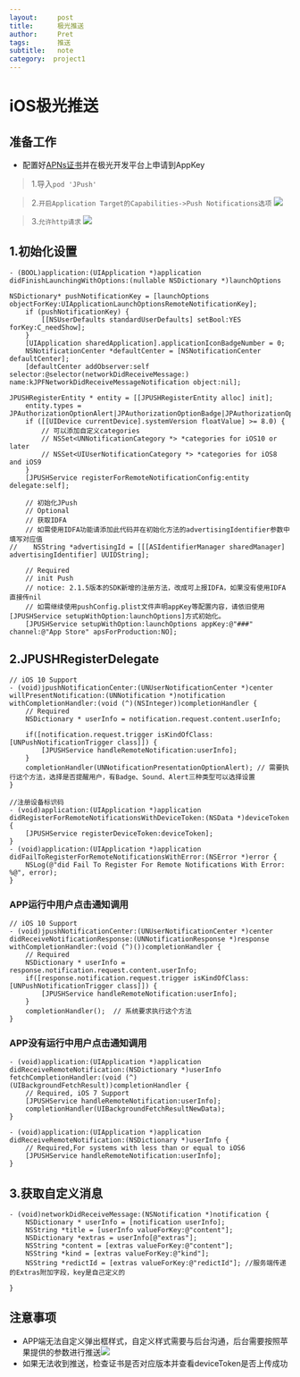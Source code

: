 ```yaml
---
layout:     post
title:      极光推送
author:     Pret
tags: 		推送
subtitle:  	note
category:  project1
---
```

<!-- Start Writing Below in Markdown -->

# iOS极光推送

## 准备工作
* 配置好[APNs证书](https://docs.jiguang.cn/jpush/client/iOS/ios_cer_guide/)并在极光开发平台上申请到AppKey

>1.导入`pod 'JPush'`

>2.`开启Application Target的Capabilities->Push Notifications选项`
![](https://docs.jiguang.cn/jpush/client/image/capabilities_intro.jpg)

>3.`允许http请求`
![](https://docs.jiguang.cn/jpush/client/image/ios_http.png)

## 1.初始化设置

`- (BOOL)application:(UIApplication *)application didFinishLaunchingWithOptions:(nullable NSDictionary *)launchOptions`

```
NSDictionary* pushNotificationKey = [launchOptions objectForKey:UIApplicationLaunchOptionsRemoteNotificationKey];
    if (pushNotificationKey) {
        [[NSUserDefaults standardUserDefaults] setBool:YES forKey:C_needShow];
    }
    [UIApplication sharedApplication].applicationIconBadgeNumber = 0;
    NSNotificationCenter *defaultCenter = [NSNotificationCenter defaultCenter];
    [defaultCenter addObserver:self selector:@selector(networkDidReceiveMessage:) name:kJPFNetworkDidReceiveMessageNotification object:nil];

JPUSHRegisterEntity * entity = [[JPUSHRegisterEntity alloc] init];
    entity.types = JPAuthorizationOptionAlert|JPAuthorizationOptionBadge|JPAuthorizationOptionSound;
    if ([[UIDevice currentDevice].systemVersion floatValue] >= 8.0) {
        // 可以添加自定义categories
        // NSSet<UNNotificationCategory *> *categories for iOS10 or later
        // NSSet<UIUserNotificationCategory *> *categories for iOS8 and iOS9
    }
    [JPUSHService registerForRemoteNotificationConfig:entity delegate:self];
    
    // 初始化JPush
    // Optional
    // 获取IDFA
    // 如需使用IDFA功能请添加此代码并在初始化方法的advertisingIdentifier参数中填写对应值
//    NSString *advertisingId = [[[ASIdentifierManager sharedManager] advertisingIdentifier] UUIDString];
    
    // Required
    // init Push
    // notice: 2.1.5版本的SDK新增的注册方法，改成可上报IDFA，如果没有使用IDFA直接传nil
    // 如需继续使用pushConfig.plist文件声明appKey等配置内容，请依旧使用[JPUSHService setupWithOption:launchOptions]方式初始化。
    [JPUSHService setupWithOption:launchOptions appKey:@"###" channel:@"App Store" apsForProduction:NO];

```

## 2.JPUSHRegisterDelegate
```
// iOS 10 Support
- (void)jpushNotificationCenter:(UNUserNotificationCenter *)center willPresentNotification:(UNNotification *)notification withCompletionHandler:(void (^)(NSInteger))completionHandler {
    // Required
    NSDictionary * userInfo = notification.request.content.userInfo;

    if([notification.request.trigger isKindOfClass:[UNPushNotificationTrigger class]]) {
        [JPUSHService handleRemoteNotification:userInfo];
    }
    completionHandler(UNNotificationPresentationOptionAlert); // 需要执行这个方法，选择是否提醒用户，有Badge、Sound、Alert三种类型可以选择设置
}
```
```
//注册设备标识码
- (void)application:(UIApplication *)application didRegisterForRemoteNotificationsWithDeviceToken:(NSData *)deviceToken {
    [JPUSHService registerDeviceToken:deviceToken];
}
- (void)application:(UIApplication *)application didFailToRegisterForRemoteNotificationsWithError:(NSError *)error {
    NSLog(@"did Fail To Register For Remote Notifications With Error: %@", error);
}
```
### APP运行中用户点击通知调用
```
// iOS 10 Support
- (void)jpushNotificationCenter:(UNUserNotificationCenter *)center didReceiveNotificationResponse:(UNNotificationResponse *)response withCompletionHandler:(void (^)())completionHandler {
    // Required
    NSDictionary * userInfo = response.notification.request.content.userInfo;
    if([response.notification.request.trigger isKindOfClass:[UNPushNotificationTrigger class]]) {
        [JPUSHService handleRemoteNotification:userInfo];
    }
    completionHandler();  // 系统要求执行这个方法
}
```
### APP没有运行中用户点击通知调用
```
- (void)application:(UIApplication *)application didReceiveRemoteNotification:(NSDictionary *)userInfo fetchCompletionHandler:(void (^)(UIBackgroundFetchResult))completionHandler {
    // Required, iOS 7 Support
    [JPUSHService handleRemoteNotification:userInfo];
    completionHandler(UIBackgroundFetchResultNewData);
}

- (void)application:(UIApplication *)application didReceiveRemoteNotification:(NSDictionary *)userInfo {
    // Required,For systems with less than or equal to iOS6
    [JPUSHService handleRemoteNotification:userInfo];
}

```

## 3.获取自定义消息
```
- (void)networkDidReceiveMessage:(NSNotification *)notification {
    NSDictionary * userInfo = [notification userInfo];
    NSString *title = [userInfo valueForKey:@"content"];
    NSDictionary *extras = userInfo[@"extras"];
    NSString *content = [extras valueForKey:@"content"];
    NSString *kind = [extras valueForKey:@"kind"];
    NSString *redictId = [extras valueForKey:@"redictId"]; //服务端传递的Extras附加字段，key是自己定义的
            
}
```

## 注意事项

* APP端无法自定义弹出框样式，自定义样式需要与后台沟通，后台需要按照苹果提供的参数进行推送![](http://chuantu.biz/t6/316/1526871534x-1404792891.jpg)
* 如果无法收到推送，检查证书是否对应版本并查看deviceToken是否上传成功